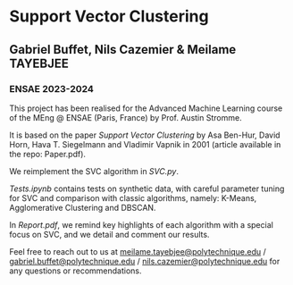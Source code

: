 # Support Vector Clustering

## Gabriel Buffet, Nils Cazemier & Meilame TAYEBJEE
### ENSAE 2023-2024

This project has been realised for the Advanced Machine Learning course of the MEng @ ENSAE (Paris, France) by Prof. Austin Stromme.

It is based on the paper _Support Vector Clustering_ by Asa Ben-Hur, David Horn, Hava T. Siegelmann and Vladimir Vapnik in 2001 (article available in the repo: Paper.pdf).

We reimplement the SVC algorithm in _SVC.py_.

_Tests.ipynb_ contains tests on synthetic data, with careful parameter tuning for SVC and comparison with classic algorithms, namely: K-Means, Agglomerative Clustering and DBSCAN.

In _Report.pdf_, we remind key highlights of each algorithm with a special focus on SVC, and we detail and comment our results. 

Feel free to reach out to us at meilame.tayebjee@polytechnique.edu / gabriel.buffet@polytechnique.edu / nils.cazemier@polytechnique.edu for any questions or recommendations.
